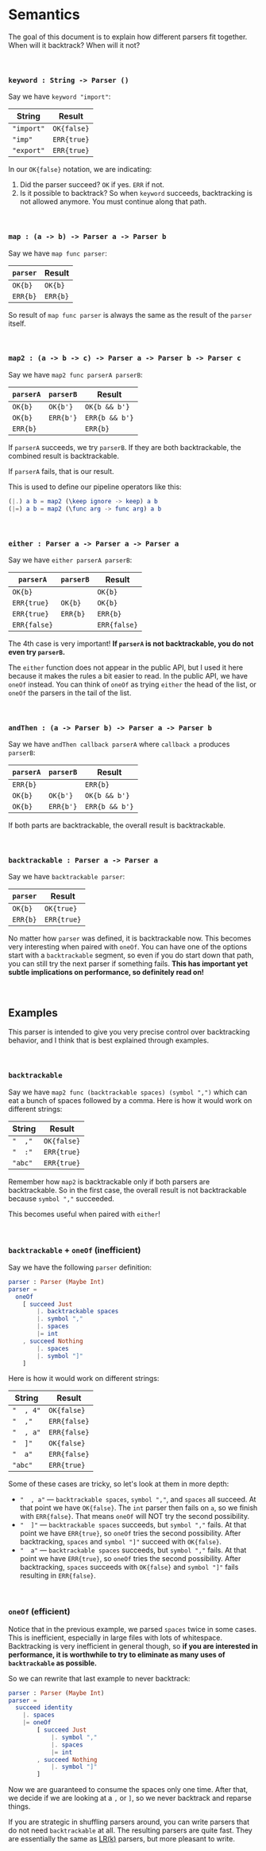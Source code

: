 # Semantics

The goal of this document is to explain how different parsers fit together. When will it backtrack? When will it not?

<br>

### `keyword : String -> Parser ()`

Say we have `keyword "import"`:

| String        | Result     |
|---------------|------------|
| `"import"`    | `OK{false}` |
| `"imp"`       | `ERR{true}` |
| `"export"`    | `ERR{true}` |

In our `OK{false}` notation, we are indicating:

1. Did the parser succeed? `OK` if yes. `ERR` if not.
2. Is it possible to backtrack? So when `keyword` succeeds, backtracking is not allowed anymore. You must continue along that path.

<br>


### `map : (a -> b) -> Parser a -> Parser b`

Say we have `map func parser`:

| `parser` | Result   |
|----------|----------|
| `OK{b}`  | `OK{b}`  |
| `ERR{b}` | `ERR{b}` |

So result of `map func parser` is always the same as the result of the `parser` itself.

<br>


### `map2 : (a -> b -> c) -> Parser a -> Parser b -> Parser c`

Say we have `map2 func parserA parserB`:

| `parserA` | `parserB` | Result         |
|-----------|-----------|----------------|
| `OK{b}`   | `OK{b'}`  | `OK{b && b'}`  |
| `OK{b}`   | `ERR{b'}` | `ERR{b && b'}` |
| `ERR{b}`  |           | `ERR{b}`       |

If `parserA` succeeds, we try `parserB`. If they are both backtrackable, the combined result is backtrackable.

If `parserA` fails, that is our result.

This is used to define our pipeline operators like this:

```elm
(|.) a b = map2 (\keep ignore -> keep) a b
(|=) a b = map2 (\func arg -> func arg) a b
```

<br>


### `either : Parser a -> Parser a -> Parser a`

Say we have `either parserA parserB`:

| `parserA`    | `parserB` | Result       |
|--------------|-----------|--------------|
| `OK{b}`      |           | `OK{b}`      |
| `ERR{true}`  | `OK{b}`   | `OK{b}`      |
| `ERR{true}`  | `ERR{b}`  | `ERR{b}`     |
| `ERR{false}` |           | `ERR{false}` |

The 4th case is very important! **If `parserA` is not backtrackable, you do not even try `parserB`.**

The `either` function does not appear in the public API, but I used it here because it makes the rules a bit easier to read. In the public API, we have `oneOf` instead. You can think of `oneOf` as trying `either` the head of the list, or `oneOf` the parsers in the tail of the list.

<br>


### `andThen : (a -> Parser b) -> Parser a -> Parser b`

Say we have `andThen callback parserA` where `callback a` produces `parserB`:

| `parserA` | `parserB` | Result         |
|-----------|-----------|----------------|
| `ERR{b}`  |           | `ERR{b}`       |
| `OK{b}`   | `OK{b'}`  | `OK{b && b'}`  |
| `OK{b}`   | `ERR{b'}` | `ERR{b && b'}` |

If both parts are backtrackable, the overall result is backtrackable.

<br>


### `backtrackable : Parser a -> Parser a`

Say we have `backtrackable parser`:

| `parser` | Result      |
|----------|-------------|
| `OK{b}`  | `OK{true}`  |
| `ERR{b}` | `ERR{true}` |

No matter how `parser` was defined, it is backtrackable now. This becomes very interesting when paired with `oneOf`. You can have one of the options start with a `backtrackable` segment, so even if you do start down that path, you can still try the next parser if something fails. **This has important yet subtle implications on performance, so definitely read on!**

<br>


## Examples

This parser is intended to give you very precise control over backtracking behavior, and I think that is best explained through examples.

<br>

### `backtrackable`

Say we have `map2 func (backtrackable spaces) (symbol ",")` which can eat a bunch of spaces followed by a comma. Here is how it would work on different strings:

| String  | Result      |
|---------|-------------|
| `"  ,"` | `OK{false}` |
| `"  :"` | `ERR{true}` |
| `"abc"` | `ERR{true}` |

Remember how `map2` is backtrackable only if both parsers are backtrackable. So in the first case, the overall result is not backtrackable because `symbol ","` succeeded.

This becomes useful when paired with `either`!

<br>


### `backtrackable` + `oneOf` (inefficient)

Say we have the following `parser` definition:

```elm
parser : Parser (Maybe Int)
parser =
  oneOf
    [ succeed Just
        |. backtrackable spaces
        |. symbol ","
        |. spaces
        |= int
    , succeed Nothing
        |. spaces
        |. symbol "]"
    ]
```

Here is how it would work on different strings:

| String    | Result       |
|-----------|--------------|
| `"  , 4"` | `OK{false}`  |
| `"  ,"`   | `ERR{false}` |
| `"  , a"` | `ERR{false}` |
| `"  ]"`   | `OK{false}`  |
| `"  a"`   | `ERR{false}` |
| `"abc"`   | `ERR{true}`  |

Some of these cases are tricky, so let's look at them in more depth:

- `"  , a"` &mdash; `backtrackable spaces`, `symbol ","`, and `spaces` all succeed. At that point we have `OK{false}`. The `int` parser then fails on `a`, so we finish with `ERR{false}`. That means `oneOf` will NOT try the second possibility.
- `"  ]"` &mdash; `backtrackable spaces` succeeds, but `symbol ","` fails. At that point we have `ERR{true}`, so `oneOf` tries the second possibility. After backtracking, `spaces` and `symbol "]"` succeed with `OK{false}`.
- `"  a"` &mdash; `backtrackable spaces` succeeds, but `symbol ","` fails. At that point we have `ERR{true}`, so `oneOf` tries the second possibility. After backtracking, `spaces` succeeds with `OK{false}` and `symbol "]"` fails resulting in `ERR{false}`.

<br>


### `oneOf` (efficient)

Notice that in the previous example, we parsed `spaces` twice in some cases. This is inefficient, especially in large files with lots of whitespace. Backtracking is very inefficient in general though, so **if you are interested in performance, it is worthwhile to try to eliminate as many uses of `backtrackable` as possible.**

So we can rewrite that last example to never backtrack:

```elm
parser : Parser (Maybe Int)
parser =
  succeed identity
  	|. spaces
  	|= oneOf
        [ succeed Just
            |. symbol ","
            |. spaces
            |= int
        , succeed Nothing
            |. symbol "]"
        ]
```

Now we are guaranteed to consume the spaces only one time. After that, we decide if we are looking at a `,` or `]`, so we never backtrack and reparse things.

If you are strategic in shuffling parsers around, you can write parsers that do not need `backtrackable` at all. The resulting parsers are quite fast. They are essentially the same as [LR(k)](https://en.wikipedia.org/wiki/Canonical_LR_parser) parsers, but more pleasant to write.
